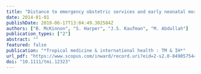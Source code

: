 ```yaml
---
title: "Distance to emergency obstetric services and early neonatal mortality in Ethiopia."
date: 2014-01-01
publishDate: 2019-06-17T13:04:49.302584Z
authors: ["B. McKinnon", "S. Harper", "J.S. Kaufman", "M. Abdullah"]
publication_types: ["2"]
abstract: ""
featured: false
publication: "*Tropical medicine & international health : TM & IH*"
url_pdf: "https://www.scopus.com/inward/record.uri?eid=2-s2.0-84905754419&doi=10.1111%2ftmi.12323&partnerID=40&md5=b4592180054feb0292839055a6fe7f83"
doi: "10.1111/tmi.12323"
---
```


